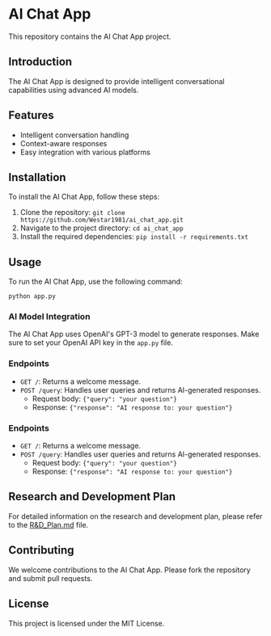 
# AI Chat App

This repository contains the AI Chat App project.

## Introduction
The AI Chat App is designed to provide intelligent conversational capabilities using advanced AI models.

## Features
- Intelligent conversation handling
- Context-aware responses
- Easy integration with various platforms

## Installation
To install the AI Chat App, follow these steps:
1. Clone the repository: `git clone https://github.com/Westar1981/ai_chat_app.git`
2. Navigate to the project directory: `cd ai_chat_app`
3. Install the required dependencies: `pip install -r requirements.txt`

## Usage
To run the AI Chat App, use the following command:
```
python app.py
```

### AI Model Integration
The AI Chat App uses OpenAI's GPT-3 model to generate responses. Make sure to set your OpenAI API key in the `app.py` file.

### Endpoints
- `GET /`: Returns a welcome message.
- `POST /query`: Handles user queries and returns AI-generated responses.
  - Request body: `{"query": "your question"}`
  - Response: `{"response": "AI response to: your question"}`

### Endpoints
- `GET /`: Returns a welcome message.
- `POST /query`: Handles user queries and returns AI-generated responses.
  - Request body: `{"query": "your question"}`
  - Response: `{"response": "AI response to: your question"}`

## Research and Development Plan
For detailed information on the research and development plan, please refer to the [R&D_Plan.md](./R&D_Plan.md) file.

## Contributing
We welcome contributions to the AI Chat App. Please fork the repository and submit pull requests.

## License
This project is licensed under the MIT License.

